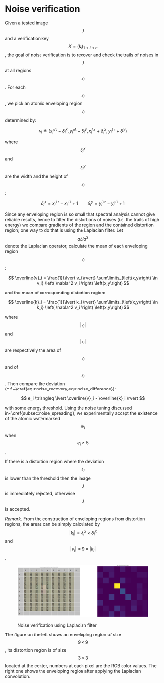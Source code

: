 # Noise verification

Given a tested image $$J$$ and a verification key $$K = \left(k_i\right)_{1 \leq i \leq n}$$, the goal of noise verification is to recover and check the trails of noises in $$J$$ at all regions $$k_i$$. For each $$k_i$$, we pick an atomic enveloping region $$v_i$$ determined by:

$$
v_i \triangleq \left(x^{\mathtt{ul}}_i - \delta^{x}_{i}, y^{\mathtt{ul}}_{i} - \delta^{y}_i ,x^{\mathtt{lr}}_i + \delta^{x}_{i}, y^{\mathtt{lr}}_{i} + \delta^{y}_{i}\right)
$$

where $$\delta^{x}_{i}$$ and $$\delta^{y}_{i}$$ are the width and the height of $$k_i$$:

$$
\delta^{x}_{i} = x^{\mathtt{lr}}_i - x^{\mathtt{ul}}_i + 1 \qquad \delta^{y}_{i} = y^{\mathtt{lr}}_i - y^{\mathtt{ul}}_i + 1
$$

Since any enveloping region is so small that spectral analysis cannot give reliable results, hence to filter the distortions of noises (i.e. the trails of high energy) we compare gradients of the region and the contained distortion region; one way to do that is using the Laplacian filter. Let $$abla^2$$ denote the Laplacian operator, calculate the mean of each enveloping region $$v_i$$:

$$
\overline{v}_i = \frac{1}{\lvert v_i \rvert} \sum\limits_{\left(x,y\right) \in v_i} \left( \nabla^2 v_i \right) \left(x,y\right)
$$

and the mean of corresponding distortion region:

$$
\overline{k}_i = \frac{1}{\lvert k_i \rvert} \sum\limits_{\left(x,y\right) \in k_i} \left( \nabla^2 v_i \right) \left(x,y\right)
$$

where $$\lvert v_i \rvert$$ and $$\lvert k_i \rvert$$ are respectively the area of $$v_i$$ and of $$k_i$$. Then compare the deviation (c.f.\~\cref{equ:noise\_recovery,equ:noise\_difference}):

$$
e_i \triangleq \lvert \overline{v}_i - \overline{k}_i \rvert
$$

with some energy threshold. Using the noise tuning discussed in\~\cref{subsec:noise\_spreading}, we experimentally accept the existence of the atomic watermarked $$w_i$$ when $$e_i \geq 5$$.

If there is a distortion region where the deviation $$e_i$$ is lower than the threshold then the image $$J$$ is immediately rejected, otherwise $$J$$ is accepted.

_Remark._ From the construction of enveloping regions from distortion regions, the areas can be simply calculated by $$\lvert k_i \rvert = \delta^{x}_{i} \times \delta^{x}_{i}$$ and $$\lvert v_i \rvert = 9 \times \lvert k_i \rvert$$.

<figure><img src="../../.gitbook/assets/enveloping_region_laplacian.png" alt=""><figcaption><p>Noise verification using Laplacian filter</p></figcaption></figure>

The figure on the left shows an enveloping region of size $$9 \times 9$$, its distortion region is of size $$3 \times 3$$ located at the center, numbers at each pixel are the RGB color values. The right one shows the enveloping region after applying the Laplacian convolution.